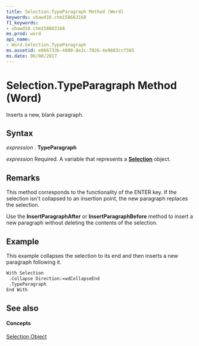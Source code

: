 ```yaml
---
title: Selection.TypeParagraph Method (Word)
keywords: vbawd10.chm158663168
f1_keywords:
- vbawd10.chm158663168
ms.prod: word
api_name:
- Word.Selection.TypeParagraph
ms.assetid: e866733b-4800-8e2c-7026-4e9603ccf585
ms.date: 06/08/2017
---
```



# Selection.TypeParagraph Method (Word)

Inserts a new, blank paragraph.


## Syntax

 _expression_ . **TypeParagraph**

 _expression_ Required. A variable that represents a **[Selection](selection-object-word.md)** object.


## Remarks

This method corresponds to the functionality of the ENTER key. If the selection isn't collapsed to an insertion point, the new paragraph replaces the selection.

Use the **InsertParagraphAfter** or **InsertParagraphBefore** method to insert a new paragraph without deleting the contents of the selection.


## Example

This example collapses the selection to its end and then inserts a new paragraph following it.


```vb
With Selection 
 .Collapse Direction:=wdCollapseEnd 
 .TypeParagraph 
End With
```


## See also


#### Concepts


[Selection Object](selection-object-word.md)

